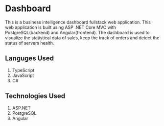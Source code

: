 # Dashboard
This is a business intelligence dashboard fullstack web application. This web application is built using ASP .NET Core MVC with PostgreSQL(backend) and Angular(frontend).
The dashboard is used to visualize the statistical data of sales, keep the track of orders and detect the status of servers health. 

## Languges Used
1. TypeScript
2. JavaScript
3. C#

## Technologies Used
1. ASP.NET
2. PostgreSQL
3. Angular



